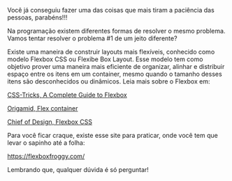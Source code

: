 Você já conseguiu fazer uma das coisas que mais tiram a paciência das pessoas, parabéns!!!

Na programação existem diferentes formas de resolver o mesmo problema. Vamos tentar resolver o problema #1 de um jeito diferente?

Existe uma maneira de construir layouts mais flexíveis, conhecido como modelo Flexbox CSS ou Flexibe Box Layout. Esse modelo tem como objetivo prover uma maneira mais eficiente de organizar, alinhar e distribuir espaço entre os itens em um container, mesmo quando o tamanho desses itens são desconhecidos ou dinâmicos. Leia mais sobre o Flexbox em:


[CSS-Tricks, A Complete Guide to Flexbox](https://css-tricks.com/snippets/css/a-guide-to-flexbox/)

[Origamid, Flex container](https://origamid.com/projetos/flexbox-guia-completo/)

[Chief of Design, Flexbox CSS](https://www.chiefofdesign.com.br/css-flexbox/)


Para você ficar craque, existe esse site para praticar, onde você tem que levar o sapinho até a folha:

https://flexboxfroggy.com/


Lembrando que, qualquer dúvida é só perguntar!
